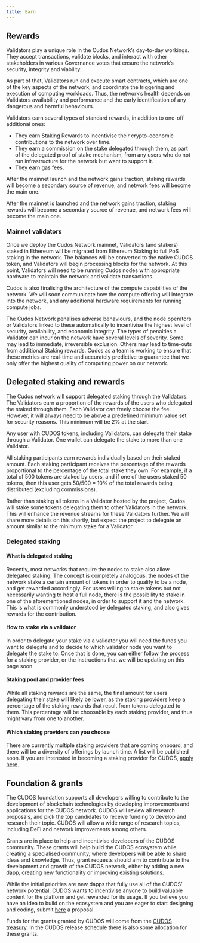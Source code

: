```yaml
---
title: Earn
---
```


## Rewards

Validators play a unique role in the Cudos Network’s day-to-day workings. They accept transactions, validate blocks, and interact with other stakeholders in various Governance votes that ensure the network’s security, integrity and viability.

As part of that, Validators run and execute smart contracts, which are one of the key aspects of the network, and coordinate the triggering and execution of computing workloads. Thus, the network’s health depends on Validators availability and performance and the early identification of any dangerous and harmful behaviours.

Validators earn several types of standard rewards, in addition to one-off additional ones:

* They earn Staking Rewards to incentivise their crypto-economic contributions to the network over time.
* They earn a commission on the stake delegated through them, as part of the delegated proof of stake mechanism, from any users who do not run infrastructure for the network but want to support it.
* They earn gas fees.

After the mainnet launch and the network gains traction, staking rewards will become a secondary source of revenue, and network fees will become the main one.


After the mainnet is launched and the network gains traction, staking rewards will become a secondary source of revenue, and network fees will become the main one.

### Mainnet validators

Once we deploy the Cudos Network mainnet, Validators (and stakers) staked in Ethereum will be migrated from Ethereum Staking to full PoS staking in the network. The balances will be converted to the native CUDOS token, and Validators will begin processing blocks for the network. At this point, Validators will need to be running Cudos nodes with appropriate hardware to maintain the network and validate transactions.

Cudos is also finalising the architecture of the compute capabilities of the network. We will soon communicate how the compute offering will integrate into the network, and any additional hardware requirements for running compute jobs.

The Cudos Network penalises adverse behaviours, and the node operators or Validators linked to these automatically to incentivise the highest level of security, availability, and economic integrity. The types of penalties a Validator can incur on the network have several levels of severity. Some may lead to immediate, irreversible exclusion. Others may lead to time-outs from additional Staking rewards. Cudos as a team is working to ensure that these metrics are real-time and accurately predictive to guarantee that we only offer the highest quality of computing power on our network.

## Delegated staking and rewards

The Cudos network will support delegated staking through the Validators. The Validators earn a proportion of the rewards of the users who delegated the staked through them. Each Validator can freely choose the fee. However, it will always need to be above a predefined minimum value set for security reasons. This minimum will be 2% at the start.

Any user with CUDOS tokens, including Validators, can delegate their stake through a Validator. One wallet can delegate the stake to more than one Validator.

All staking participants earn rewards individually based on their staked amount. Each staking participant receives the percentage of the rewards proportional to the percentage of the total stake they own. For example, if a total of 500 tokens are staked by users, and if one of the users staked 50 tokens, then this user gets 50/500 = 10% of the total rewards being distributed (excluding commissions).

Rather than staking all tokens in a Validator hosted by the project, Cudos will stake some tokens delegating them to other Validators in the network. This will enhance the revenue streams for these Validators further. We will share more details on this shortly, but expect the project to delegate an amount similar to the minimum stake for a Validator.

### Delegated staking

#### What is delegated staking

Recently, most networks that require the nodes to stake also allow delegated staking. The concept is completely analogous: the nodes of the network stake a certain amount of tokens in order to qualify to be a node, and get rewarded accordingly. For users willing to stake tokens but not necessarily wanting to host a full node, there is the possibility to stake in one of the aforementioned nodes, in order to support it and the network. This is what is commonly understood by delegated staking, and also gives rewards for the contribution.

#### How to stake via a validator

In order to delegate your stake via a validator you will need the funds you want to delegate and to decide to which validator node you want to delegate the stake to. Once that is done, you can either follow the process for a staking provider, or the instructions that we will be updating on this page soon.

#### Staking pool and provider fees

While all staking rewards are the same, the final amount for users delegating their stake will likely be lower, as the staking providers keep a percentage of the staking rewards that result from tokens delegated to them. This percentage will be choosable by each staking provider, and thus might vary from one to another.

#### Which staking providers can you choose

There are currently multiple staking providers that are coming onboard, and there will be a diversity of offerings by launch time. A list will be published soon. If you are interested in becoming a staking provider for CUDOS, [apply here](https://www.cudos.org/#contact-us).

## Foundation & grants

The CUDOS foundation supports all developers willing to contribute to the development of blockchain technologies by developing improvements and applications for the CUDOS network. CUDOS will review all research proposals, and pick the top candidates to receive funding to develop and research their topic. CUDOS will allow a wide range of research topics, including DeFi and network improvements among others.

Grants are in place to help and incentivise developers of the CUDOS community. These grants will help build the CUDOS ecosystem while creating a specialised community, where developers will be able to share ideas and knowledge. Thus, grant requests should aim to contribute to the development and growth of the CUDOS network, either by adding a new dapp, creating new functionality or improving existing solutions.

While the initial priorities are new dapps that fully use all of the CUDOS’ network potential, CUDOS wants to incentivise anyone to build valuable content for the platform and get rewarded for its usage. If you believe you have an idea to build on the ecosystem and you are eager to start designing and coding, submit [here](https://www.cudos.org/#contact-us) a proposal.

Funds for the grants granted by CUDOS will come from the [CUDOS treasury](/learn/#treasury). In the CUDOS release schedule there is also some allocation for these grants.
